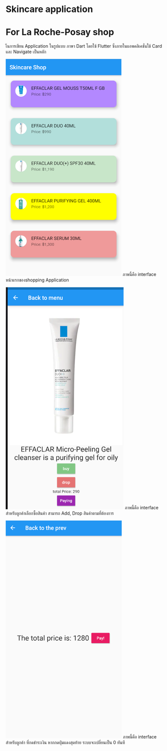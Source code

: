 # Skincare application
# For La Roche-Posay shop

เ็นการเขียน Application ในรูปแบบ ภาษา Dart โดยใช้ Flutter 
ซึ่งภายในแอพคลิเคชั่นใช้ Card และ Navigate เป็นหลัก

![picture](https://github.com/snoopydodo/skincare-application/blob/main/assets/product/interface1.png)
ภาพนี้คือ interface หน้าแรกของshopping Application

![picture](https://github.com/snoopydodo/skincare-application/blob/main/assets/product/interface2.png)
ภาพนี้คือ interface สำหรับลูกค้าเลือกซื้อสินค้า สามารถ Add, Drop สินค้าตามที่ต้องการ

![picture](https://github.com/snoopydodo/skincare-application/blob/main/assets/product/interface3.png)
ภาพนี้คือ interface สำหรับลูกค้า ที่กดชำระเงิน หากกดปุ่มแดงสุดท้าย ระบบจะเปลี่ยนเป็น 0 ทันที


